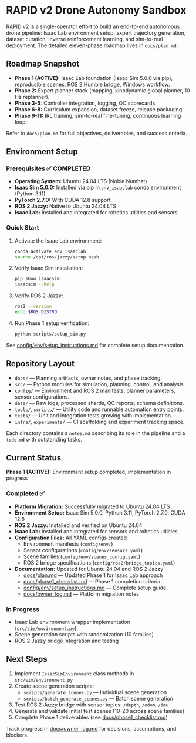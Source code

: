 # RAPID v2 Drone Autonomy Sandbox

RAPID v2 is a single-operator effort to build an end-to-end autonomous drone pipeline: Isaac Lab environment setup, expert trajectory generation, dataset curation, inverse reinforcement learning, and sim-to-real deployment. The detailed eleven-phase roadmap lives in `docs/plan.md`.

## Roadmap Snapshot
- **Phase 1 (ACTIVE):** Isaac Lab foundation (Isaac Sim 5.0.0 via pip), reproducible scenes, ROS 2 Humble bridge, Windows workflow.
- **Phase 2:** Expert planner stack (mapping, kinodynamic global planner, 10 Hz replanner).
- **Phase 3-5:** Controller integration, logging, QC scorecards.
- **Phase 6-8:** Curriculum expansion, dataset freeze, release packaging.
- **Phase 9-11:** IRL training, sim-to-real fine-tuning, continuous learning loop.

Refer to `docs/plan.md` for full objectives, deliverables, and success criteria.

## Environment Setup

### Prerequisites ✅ COMPLETED
- **Operating System:** Ubuntu 24.04 LTS (Noble Numbat)
- **Isaac Sim 5.0.0:** Installed via pip in `env_isaaclab` conda environment (Python 3.11)
- **PyTorch 2.7.0:** With CUDA 12.8 support
- **ROS 2 Jazzy:** Native to Ubuntu 24.04 LTS
- **Isaac Lab:** Installed and integrated for robotics utilities and sensors

### Quick Start
1. Activate the Isaac Lab environment:
   ```bash
   conda activate env_isaaclab
   source /opt/ros/jazzy/setup.bash
   ```

2. Verify Isaac Sim installation:
   ```bash
   pip show isaacsim
   isaacsim --help
   ```

3. Verify ROS 2 Jazzy:
   ```bash
   ros2 --version
   echo $ROS_DISTRO
   ```

4. Run Phase 1 setup verification:
   ```bash
   python scripts/setup_sim.py
   ```

See [config/env/setup_instructions.md](config/env/setup_instructions.md) for complete setup documentation.

## Repository Layout
- `docs/` &mdash; Planning artifacts, owner notes, and phase tracking.
- `src/` &mdash; Python modules for simulation, planning, control, and analysis.
- `config/` &mdash; Environment and ROS 2 manifests, planner parameters, sensor configurations.
- `data/` &mdash; Raw logs, processed shards, QC reports, schema definitions.
- `tools/`, `scripts/` &mdash; Utility code and runnable automation entry points.
- `tests/` &mdash; Unit and integration tests growing with implementation.
- `infra/`, `experiments/` &mdash; CI scaffolding and experiment tracking space.

Each directory contains a `notes.md` describing its role in the pipeline and a `todo.md` with outstanding tasks.

## Current Status
**Phase 1 (ACTIVE):** Environment setup completed, implementation in progress

### Completed ✅
- **Platform Migration:** Successfully migrated to Ubuntu 24.04 LTS
- **Environment Setup:** Isaac Sim 5.0.0, Python 3.11, PyTorch 2.7.0, CUDA 12.8
- **ROS 2 Jazzy:** Installed and verified on Ubuntu 24.04
- **Isaac Lab:** Installed and integrated for sensors and robotics utilities
- **Configuration Files:** All YAML configs created
  - Environment manifests (`config/env/`)
  - Sensor configurations (`config/env/sensors.yaml`)
  - Scene families (`config/env/scenes_config.yaml`)
  - ROS 2 bridge specifications (`config/ros2/bridge_topics.yaml`)
- **Documentation:** Updated for Ubuntu 24.04 and ROS 2 Jazzy
  - [docs/plan.md](docs/plan.md) — Updated Phase 1 for Isaac Lab approach
  - [docs/phase1_checklist.md](docs/phase1_checklist.md) — Phase 1 completion criteria
  - [config/env/setup_instructions.md](config/env/setup_instructions.md) — Complete setup guide
  - [docs/owner_log.md](docs/owner_log.md) — Platform migration notes

### In Progress
- Isaac Lab environment wrapper implementation (`src/sim/environment.py`)
- Scene generation scripts with randomization (10 families)
- ROS 2 Jazzy bridge integration and testing

## Next Steps
1. Implement `IsaacSimEnvironment` class methods in `src/sim/environment.py`
2. Create scene generation scripts:
   - `scripts/generate_scenes.py` — Individual scene generation
   - `scripts/batch_generate_scenes.py` — Batch scene generation
3. Test ROS 2 Jazzy bridge with sensor topics: `/depth`, `/odom`, `/imu`
4. Generate and validate initial test scenes (10-20 across scene families)
5. Complete Phase 1 deliverables (see [docs/phase1_checklist.md](docs/phase1_checklist.md))

Track progress in [docs/owner_log.md](docs/owner_log.md) for decisions, assumptions, and blockers.
